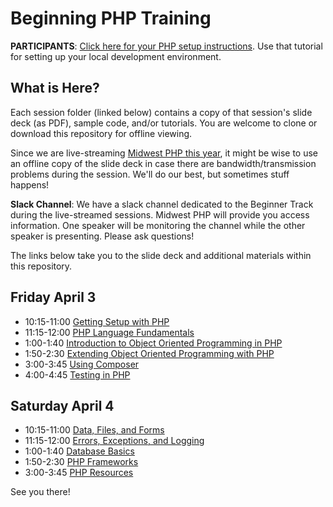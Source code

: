 # Beginning PHP Training

**PARTICIPANTS**: [Click here for your PHP setup instructions](sessions/01-getting-setup/beginner-track-setup.md).
Use that tutorial for setting up your local development environment.

## What is Here?

Each session folder (linked below) contains a copy of that session's slide deck (as PDF), sample code, and/or
tutorials. You are welcome to clone or download this repository for offline viewing.

Since we are live-streaming [Midwest PHP this year](https://midwestphp.org/schedule), 
it might be wise to use an offline copy of the slide deck in case there are bandwidth/transmission 
problems during the session. We'll do our best, but sometimes stuff happens!

**Slack Channel**: We have a slack channel dedicated to the Beginner Track during the live-streamed
sessions. Midwest PHP will provide you access information. One speaker will be monitoring the channel
while the other speaker is presenting. Please ask questions!

The links below take you to the slide deck and additional materials within this repository.

## Friday April 3

 - 10:15-11:00 [Getting Setup with PHP](sessions/01-getting-setup)
 - 11:15-12:00 [PHP Language Fundamentals](sessions/02-language-fundamentals)
 - 1:00-1:40 [Introduction to Object Oriented Programming in PHP](sessions/03-object-oriented-1)
 - 1:50-2:30 [Extending Object Oriented Programming with PHP](sessions/04-object-oriented-2)
 - 3:00-3:45 [Using Composer](sessions/05-composer)
 - 4:00-4:45 [Testing in PHP](sessions/06-testing)
 
## Saturday April 4

 - 10:15-11:00 [Data, Files, and Forms](sessions/07-data-files-sessions-forms)
 - 11:15-12:00 [Errors, Exceptions, and Logging](sessions/08-errors-exceptions-logging)
 - 1:00-1:40 [Database Basics](sessions/09-database)
 - 1:50-2:30 [PHP Frameworks](sessions/10-frameworks)
 - 3:00-3:45 [PHP Resources](sessions/11-resources)

See you there!

